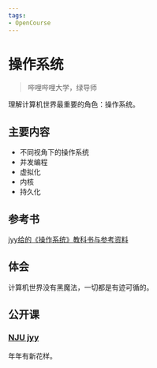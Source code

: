 ```yaml
---
tags:
- OpenCourse
---
```


# 操作系统
> 哔哩哔哩大学，绿导师

理解计算机世界最重要的角色：操作系统。

## 主要内容

- 不同视角下的操作系统
- 并发编程
- 虚拟化
- 内核
- 持久化

## 参考书
[jyy给的《操作系统》教科书与参考资料](https://jyywiki.cn/OS/References.md)

## 体会
计算机世界没有黑魔法，一切都是有迹可循的。

## 公开课

### [NJU jyy](https://space.bilibili.com/202224425/)
年年有新花样。